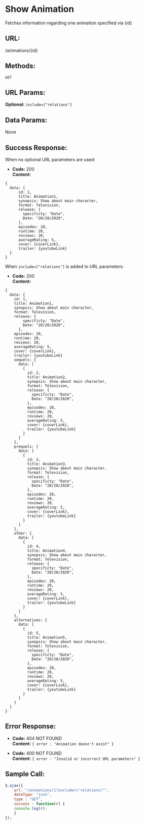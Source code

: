 # Show Animation

  Fetches information regarding one animation specified via {id}
  
## URL:

  /animations/{id}

## Methods:

  `GET`
  
## URL Params:

   **Optional:**
  `include=["relations"]`

## Data Params:

  None

## Success Response:

  When no optional URL parameters are used:
  * **Code:** 200 <br />
  **Content:** 
  ```
  { 
    data: {
        id: 1,
        title: Animation1,
        synopsis: Show about main character,
        format: Television,
        release: {
          specificty: "Date",
          Date: "20/20/2020",
        },
        episodes: 20,
        runtime: 20,
        reviews: 20,
        averageRating: 5,
        cover: {coverLink},
        trailer: {youtubeLink}
    }
  }
  ```

  When `include=["relations"]` is added to URL parameters:
  * **Code:** 200 <br />
  **Content:** 
  ```
  { 
    data: {
      id: 1,
      title: Animation1,
      synopsis: Show about main character,
      format: Television,
      release: {
          specificty: "Date",
          Date: "20/20/2020",
        },
      episodes: 20,
      runtime: 20,
      reviews: 20,
      averageRating: 5,
      cover: {coverLink},
      trailer: {youtubeLink}
      sequels: {
        data: [ 
          {
            id: 2,
            title: Animation2,
            synopsis: Show about main character,
            format: Television,
            release: {
              specificty: "Date",
              Date: "20/20/2020",
            },
            episodes: 20,
            runtime: 20,
            reviews: 20,
            averageRating: 5,
            cover: {coverLink},
            trailer: {youtubeLink}
          }
        ]
      },
      prequels: {
        data: [
          {
            id: 3,
            title: Animation3,
            synopsis: Show about main character,
            format: Television,
            release: {
              specificty: "Date",
              Date: "20/20/2020",
            },
            episodes: 20,
            runtime: 20,
            reviews: 20,
            averageRating: 5,
            cover: {coverLink},
            trailer: {youtubeLink}
          }
        ]
      },
      other: {
        data: [
          {
            id: 4,
            title: Animation4,
            synopsis: Show about main character,
            format: Television,
            release: {
              specificty: "Date",
              Date: "20/20/2020",
            },
            episodes: 20,
            runtime: 20,
            reviews: 20,
            averageRating: 5,
            cover: {coverLink},
            trailer: {youtubeLink}
          }
        ]
      },
      alternatives: {
        data: [
          {
            id: 5,
            title: Animation5,
            synopsis: Show about main character,
            format: Television,
            release: {
              specificty: "Date",
              Date: "20/20/2020",
            },
            episodes: 20,
            runtime: 20,
            reviews: 20,
            averageRating: 5,
            cover: {coverLink},
            trailer: {youtubeLink}
          }
        ]
      }
    }
  }
  ```
 
## Error Response:

  * **Code:** 404 NOT FOUND <br />
  **Content:** `{ error : "Animation doesn't exist" }`

  * **Code:** 400 NOT FOUND <br />
  **Content:** `{ error : "Invalid or incorrect URL parameters" }`


## Sample Call:

  ```javascript
  $.ajax({
      url: "/animations/1?include=\"relations\"",
      dataType: "json",
      type : "GET",
      success : function(r) {
      console.log(r);
      }
  });
